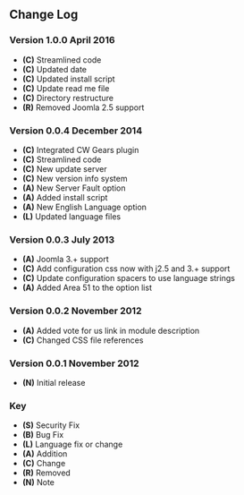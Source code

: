 ## Change Log

### Version 1.0.0 April 2016
- **(C)** Streamlined code
- **(C)** Updated date
- **(C)** Updated install script
- **(C)** Update read me file
- **(C)** Directory restructure
- **(R)** Removed Joomla 2.5 support

### Version 0.0.4 December 2014
- **(C)** Integrated CW Gears plugin
- **(C)** Streamlined code
- **(C)** New update server
- **(C)** New version info system
- **(A)** New Server Fault option
- **(A)** Added install script
- **(A)** New English Language option
- **(L)** Updated language files

### Version 0.0.3 July 2013
- **(A)** Joomla 3.+ support
- **(C)** Add configuration css now with j2.5 and 3.+ support
- **(C)** Update configuration spacers to use language strings
- **(A)** Added Area 51 to the option list

### Version 0.0.2 November 2012
- **(A)** Added vote for us link in module description
- **(C)** Changed CSS file references

### Version 0.0.1 November 2012
- **(N)** Initial release

### Key
- **(S)** Security Fix
- **(B)** Bug Fix
- **(L)** Language fix or change
- **(A)** Addition
- **(C)** Change
- **(R)** Removed
- **(N)** Note